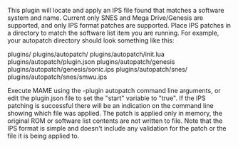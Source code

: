 This plugin will locate and apply an IPS file found that matches a software system and name.
Current only SNES and Mega Drive/Genesis are supported, and only IPS format patches are 
supported. Place IPS patches in a directory to match the software list item you are running.
For example, your autopatch directory should look something like this:

plugins/
plugins/autopatch/
plugins/autopatch/init.lua
plugins/autopatch/plugin.json
plugins/autopatch/genesis
plugins/autopatch/genesis/sonic.ips
plugins/autopatch/snes/
plugins/autopatch/snes/smwu.ips

Execute MAME using the -plugin autopatch command line arguments, or edit the plugin.json file to set 
the "start" variable to "true". If the IPS patching is successful there will be an indication on the 
command line showing which file was applied. The patch is applied only in memory, the original ROM or 
software list contents are not written to file. Note that the IPS format is simple and doesn't include 
any validation for the patch or the file it is being applied to.
